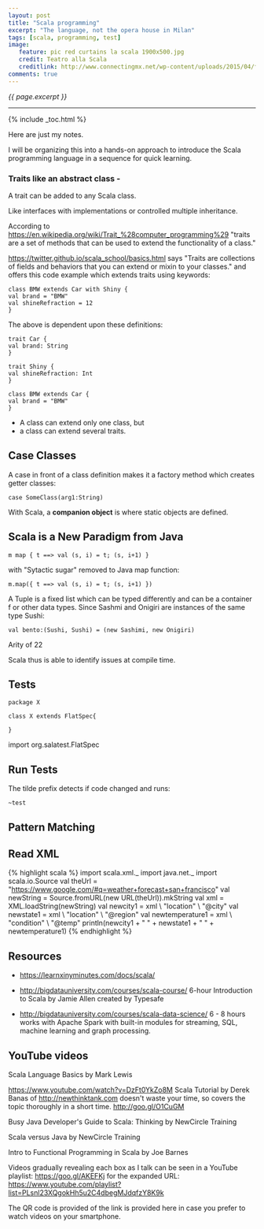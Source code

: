 ```yaml
---
layout: post
title: "Scala programming"
excerpt: "The language, not the opera house in Milan"
tags: [scala, programming, test]
image:
   feature: pic red curtains la scala 1900x500.jpg
   credit: Teatro alla Scala
   creditlink: http://www.connectingmx.net/wp-content/uploads/2015/04/fotina-340.jpg
comments: true
---
```

<i>{{ page.excerpt }}</i>
<hr />

{% include _toc.html %}

Here are just my notes.

I will be organizing this into a hands-on approach to introduce the Scala programming language in a sequence for quick learning.


### Traits like an abstract class - 
A trait can be added to any Scala class.

Like interfaces with implementations or controlled multiple inheritance.

According to
https://en.wikipedia.org/wiki/Trait_%28computer_programming%29
"traits are a set of methods that can be used to extend the functionality of a class."

https://twitter.github.io/scala_school/basics.html
says "Traits are collections of fields and behaviors that you can extend or mixin to your classes." and offers this code example which extends traits using keywords:

   ```
   class BMW extends Car with Shiny {
   val brand = "BMW"
   val shineRefraction = 12
   }
   ```

The above is dependent upon these definitions:

   ```
   trait Car {
   val brand: String
   }

   trait Shiny {
   val shineRefraction: Int
   }

   class BMW extends Car {
   val brand = "BMW"
   }
   ```

* A class can extend only one class, but
* a class can extend several traits. 


## Case Classes

A case in front of a class definition makes it a factory method
which creates getter classes:

   ```
   case SomeClass(arg1:String)
   ```

   With Scala, a **companion object** is where static objects are defined.



## Scala is a New Paradigm from Java

   ```
   m map { t ==> val (s, i) = t; (s, i+1) } 
   ```

with "Sytactic sugar" removed to Java map function:

   ```
   m.map({ t ==> val (s, i) = t; (s, i+1) })
   ```

A Tuple is a fixed list which can be typed differently and
can be a container f
or other data types.
Since Sashmi and Onigiri are instances of the same type Sushi:

   ```
   val bento:(Sushi, Sushi) = (new Sashimi, new Onigiri)
   ```

Arity of 22 

Scala thus is able to identify issues at compile time.

## Tests

```
package X

class X extends FlatSpec{

}
```

import org.salatest.FlatSpec

## Run Tests
The tilde prefix detects if code changed and runs:

   ```
   ~test
   ```


## Pattern Matching

## Read XML

{% highlight scala %}
import scala.xml._
import java.net._
import scala.io.Source
val theUrl = "https://www.google.com/#q=weather+forecast+san+francisco"
val newString = Source.fromURL(new URL(theUrl)).mkString
val xml = XML.loadString(newString)
val newcity1 = xml \\ "location" \\ "@city"
val newstate1 = xml \\ "location" \\ "@region"
val newtemperature1 = xml \\ "condition" \\ "@temp"
println(newcity1 + " " + newstate1 + " " + newtemperature1)
{% endhighlight %}

## Resources

* https://learnxinyminutes.com/docs/scala/

* http://bigdatauniversity.com/courses/scala-course/
  6-hour Introduction to Scala by Jamie Allen
  created by Typesafe

* http://bigdatauniversity.com/courses/scala-data-science/
  6 - 8 hours works with Apache Spark
  with built-in modules for streaming, SQL, machine learning and graph processing.

## YouTube videos

Scala Language Basics
by Mark Lewis

   <amp-youtube data-videoid="Ytfw8Bg86p4" layout="responsive" width="480" height="270"></amp-youtube>


https://www.youtube.com/watch?v=DzFt0YkZo8M
Scala Tutorial 
by Derek Banas of http://newthinktank.com
doesn't waste your time, so covers the topic thoroughly in a short time.
http://goo.gl/O1CuGM


Busy Java Developer's Guide to Scala: Thinking
by NewCircle Training

   <amp-youtube data-videoid="_qRYOayG9SM" layout="responsive" width="480" height="270"></amp-youtube>


Scala versus Java
by NewCircle Training

   <amp-youtube data-videoid="PKc5IwHG68k" layout="responsive" width="480" height="270"></amp-youtube>


Intro to Functional Programming in Scala
by Joe Barnes

   <amp-youtube data-videoid="2Ji5i0x2gJI" layout="responsive" width="480" height="270"></amp-youtube>


Videos gradually revealing each box as I talk can be seen in a YouTube playlist:
https://goo.gl/AKEFKj 
for the expanded URL:
https://www.youtube.com/playlist?list=PLsnl23XQgokHh5u2C4dbegMJdqfzY8K9k

The QR code is provided of the link is provided here in case you prefer to watch videos on your smartphone. 
